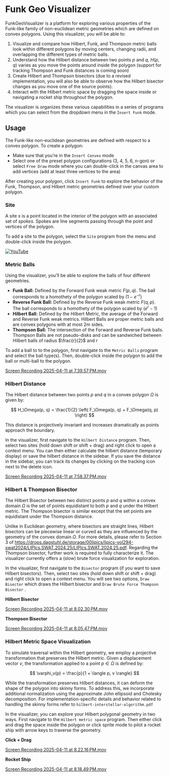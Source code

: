 # Funk Geo Visualizer

FunkGeoVisualizer is a platform for exploring various properties of the Funk-like family of non-euclidean metric geometries which are defined on convex polygons. Using this visualizer, you will be able to:

1. Visualize and compare how Hilbert, Funk, and Thompson metric balls look within different polygons by moving centers, changing radii, and overlapping the different types of metric balls.
2. Understand how the Hilbert distance between two points $p$ and $q$, $H(p,q)$ varies as you move the points around inside the polygon (support for tracking Thompson and Funk distances is coming soon)
3. Create Hilbert and Thompson bisectors (due to a revised implementation, you will also be able to observe how the Hilbert bisector changes as you move one of the source points). 
4. Interact with the Hilbert metric space by dragging the space inside or navigating a rocket ship throughout the polygon.

The visualizer is organizes these various capabilities in a series of programs which you can select from the dropdown menu in the `Insert Funk` mode.

## Usage

The Funk-like non-euclidean geometries are defined with respect to a convex polygon. To create a polygon:

- Make sure that you’re in the `Insert Convex` mode
- Select one of the preset polygon configurations (3, 4, 5, 6, n-gon) or select `Free Draw` mode where you can double-click in the canvas area to add vertices (add at least three vertices to the area)

After creating your polygon, click `Insert Funk` to explore the behavior of the Funk, Thompson, and Hilbert metric geometries defined over your custom polygon.

### Site

A site $s$ is a point located in the interior of the polygon with an associated set of *spokes.* Spokes are line segments passing through the point and vertices of the polygon. 

To add a site to the polygon, select the `Site` program from the menu and double-click inside the polygon.

[![YouTube](http://i.ytimg.com/vi/PdGqMP26EjU/hqdefault.jpg)](https://www.youtube.com/watch?v=PdGqMP26EjU)


### Metric Balls

Using the visualizer, you’ll be able to explore the balls of four different geometries.

- **Funk Ball:** Defined by the Forward Funk weak metric $F(p,q)$. The ball corresponds to a homothety of the polygon scaled by $(1 - e^{-r})$
- **Reverse Funk Ball:** Defined by the Reverse Funk weak metric $F(q, p)$. The ball corresponds to a homothety of the polygon scaled by $(e^r - 1)$
- **Hilbert Ball:** Defined by the Hilbert Metric, the average of the Forward and Reverse Funk weak metrics. Hilbert Balls are proper metric balls and are convex polygons with at most $2m$ sides.
- **Thompson Ball:** The intersection of the Forward and Reverse Funk balls. Thompson Balls are not pseudo-disks and can be sandwiched between Hilbert balls of radius $\frac{r}{2}$ and $r$

To add a ball to to the polygon, first navigate to the `Metric Balls` program and select the ball type(s). Then, double-click inside the polygon to add the ball or multi-ball to the polygon. 

[Screen Recording 2025-04-11 at 7.39.57 PM.mov](demos/Screen_Recording_2025-04-11_at_7.39.57_PM.mov)

### Hilbert Distance

The Hilbert distance between two points $p$ and $q$ in a convex polygon $\Omega$ is given by:

$$
H_\Omega(p, q) = \frac{1}{2} \left( F_\Omega(p, q) + F_\Omega(q, p) \right)
$$

This distance is projectively invariant and increases dramatically as points approach the boundary.

In the visualizer, first navigate to the `Hilbert Distance` program. Then, select two sites (hold down shift or shift + drag) and right click to open a context menu. You can then either calculate the hilbert distance (temporary display) or save the hilbert distance in the sidebar. If you save the distance in the sidebar, you can track its changes by clicking on the tracking icon next to the delete icon.

[Screen Recording 2025-04-11 at 7.58.37 PM.mov](demos/Screen_Recording_2025-04-11_at_7.58.37_PM.mov)

### Hilbert & Thompson Bisector

The Hilbert Bisector between two distinct points $p$ and $q$ within a convex domain $\Omega$ is the set of points equidistant to both $p$ and $q$ under the Hilbert metric. The Thompson bisector is similar except that the set points are equidistant under the Thompson distance.

Unlike in Euclidean geometry, where bisectors are straight lines, Hilbert bisectors can be piecewise linear or curved as they are influenced by the geometry of the convex domain $\Omega$. For more details, please refer to Section 3 of  https://drops.dagstuhl.de/storage/00lipics/lipics-vol294-swat2024/LIPIcs.SWAT.2024.25/LIPIcs.SWAT.2024.25.pdf. Regarding the Thompson bisector, further work is required to fully characterize it. The visualizer currently offers a (slow) brute force visualization for exploration.

In the visualizer, first navigate to the `Bisector` program (if you want to save Hilbert bisectors). Then, select two sites (hold down shift or shift + drag) and right click to open a context menu. You will see two options, `Draw Bisector` which draws the Hilbert bisector and `Draw Brute Force Thompson Bisector` .

**Hilbert Bisector**

[Screen Recording 2025-04-11 at 8.02.30 PM.mov](demos/Screen_Recording_2025-04-11_at_8.02.30_PM.mov)

**Thompson Bisector**

[Screen Recording 2025-04-11 at 8.05.47 PM.mov](demos/Screen_Recording_2025-04-11_at_8.05.47_PM.mov)

### Hilbert Metric Space Visualization

To simulate traversal within the Hilbert geometry, we employ a projective transformation that preserves the Hilbert metric. Given a displacement vector $v$, the transformation applied to a point  $p \in \Omega$ is defined by:

$$
\varphi_v(p) = \frac{p}{1 + \langle p, v \rangle}
$$

While the transformation preserves Hilbert distances, it can deform the shape of the polygon into skinny forms. To address this, we incorporate additional normalization using the approximate John ellipsoid and Cholesky decomposition. For implementation-specific details and behavior related to handling the skinny forms refer to `hilbert-interstellar-algorithm.pdf`

In the visualizer, you can explore your Hilbert polygonal geometry in two ways. First navigate to the `Hilbert metric space` program. Then either click and drag the space inside the polygon or click sprite mode to pilot a rocket ship with arrow keys to traverse the geometry.

**Click + Drag**

[Screen Recording 2025-04-11 at 8.22.16 PM.mov](demos/Screen_Recording_2025-04-11_at_8.22.16_PM.mov)

**Rocket Ship**

[Screen Recording 2025-04-11 at 8.18.49 PM.mov](demos/Screen_Recording_2025-04-11_at_8.18.49_PM.mov)
